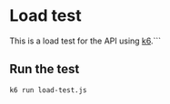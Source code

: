 # Load test

This is a load test for the API using [k6](https://k6.io/).```

## Run the test

```bash
k6 run load-test.js
```
